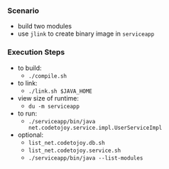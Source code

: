 
### Scenario

* build two modules
* use `jlink` to create binary image in `serviceapp`

### Execution Steps

* to build:
    * `./compile.sh`
* to link:
    * `./link.sh $JAVA_HOME`
* view size of runtime:
    * `du -m serviceapp`
* to run:
    * `./serviceapp/bin/java net.codetojoy.service.impl.UserServiceImpl`
* optional:
    * `list_net.codetojoy.db.sh`
    * `list_net.codetojoy.service.sh`
    * `./serviceapp/bin/java --list-modules`
